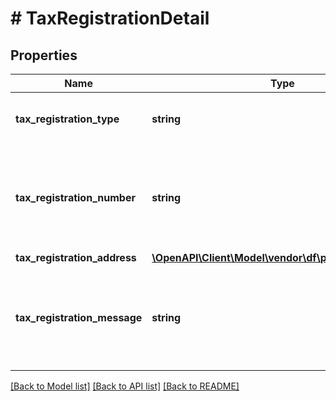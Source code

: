 # # TaxRegistrationDetail

## Properties

Name | Type | Description | Notes
------------ | ------------- | ------------- | -------------
**tax_registration_type** | **string** | Tax registration type for the entity. | [optional]
**tax_registration_number** | **string** | Tax registration number for the entity. For example, VAT ID, Consumption Tax ID. |
**tax_registration_address** | [**\OpenAPI\Client\Model\vendor\df\payments\Address**](Address.md) |  | [optional]
**tax_registration_message** | **string** | Tax registration message that can be used for additional tax related details. | [optional]

[[Back to Model list]](../../README.md#models) [[Back to API list]](../../README.md#endpoints) [[Back to README]](../../README.md)
